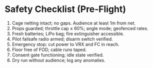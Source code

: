 # Safety Checklist (Pre‑Flight)

1. Cage netting intact; no gaps. Audience at least 1m from net.
2. Props guarded; throttle cap ≤ 60%; angle mode; geofenced rates.
3. Fresh batteries; LiPo bag; fire extinguisher accessible.
4. Pilot failsafe radio armed; disarm switch verified.
5. Emergency stop: cut power to VRX and FC in reach.
6. Floor free of FOD; cable runs taped.
7. Consent gate functioning; idle state verified.
8. Dry run without audience; log any anomalies.
